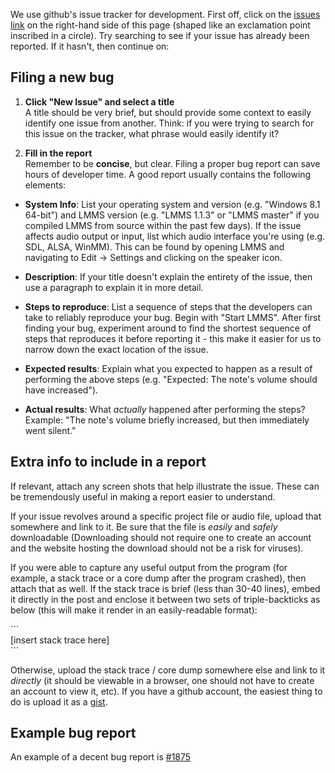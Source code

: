 We use github's issue tracker for development. First off, click on the [issues link](https://github.com/LMMS/lmms/issues) on the right-hand side of this page (shaped like an exclamation point inscribed in a circle). Try searching to see if your issue has already been reported. If it hasn't, then continue on:

Filing a new bug
------

1. **Click "New Issue" and select a title**  
A title should be very brief, but should provide some context to easily identify one issue from another. Think: if you were trying to search for this issue on the tracker, what phrase would easily identify it?

2. **Fill in the report**  
Remember to be **concise**, but clear. Filing a proper bug report can save hours of developer time. A good report usually contains the following elements:

* **System Info**: List your operating system and version (e.g. "Windows 8.1 64-bit") and LMMS version (e.g. "LMMS 1.1.3" or "LMMS master" if you compiled LMMS from source within the past few days). If the issue affects audio output or input, list which audio interface you're using (e.g. SDL, ALSA, WinMM). This can be found by opening LMMS and navigating to Edit -> Settings and clicking on the speaker icon.

* **Description**: If your title doesn't explain the entirety of the issue, then use a paragraph to explain it in more detail.

* **Steps to reproduce**: List a sequence of steps that the developers can take to reliably reproduce your bug. Begin with "Start LMMS". After first finding your bug, experiment around to find the shortest sequence of steps that reproduces it before reporting it - this make it easier for us to narrow down the exact location of the issue.

* **Expected results**: Explain what you expected to happen as a result of performing the above steps (e.g. "Expected: The note's volume should have increased").

* **Actual results**: What *actually* happened after performing the steps? Example: "The note's volume briefly increased, but then immediately went silent."

Extra info to include in a report
------
If relevant, attach any screen shots that help illustrate the issue. These can be tremendously useful in making a report easier to understand.  

If your issue revolves around a specific project file or audio file, upload that somewhere and link to it. Be sure that the file is *easily* and *safely* downloadable (Downloading should not require one to create an account and the website hosting the download should not be a risk for viruses).  

If you were able to capture any useful output from the program (for example, a stack trace or a core dump after the program crashed), then attach that as well. If the stack trace is brief (less than 30-40 lines), embed it directly in the post and enclose it between two sets of triple-backticks as below (this will make it render in an easily-readable format):

\`\`\`  
[insert stack trace here]  
\`\`\`  

Otherwise, upload the stack trace / core dump somewhere else and link to it *directly* (it should be viewable in a browser, one should not have to create an account to view it, etc). If you have a github account, the easiest thing to do is upload it as a [gist](https://gist.github.com/).

Example bug report
------
An example of a decent bug report is [#1875](https://github.com/LMMS/lmms/issues/1875)